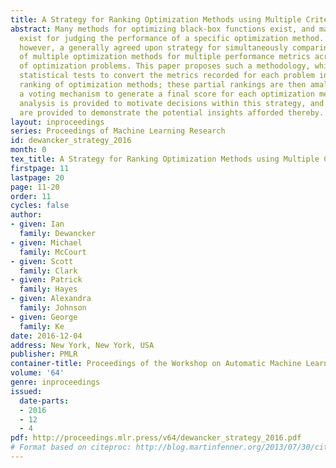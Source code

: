 ```yaml
---
title: A Strategy for Ranking Optimization Methods using Multiple Criteria
abstract: Many methods for optimizing black-box functions exist, and many metrics
  exist for judging the performance of a specific optimization method. There is not,
  however, a generally agreed upon strategy for simultaneously comparing the performance
  of multiple optimization methods for multiple performance metrics across a range
  of optimization problems. This paper proposes such a methodology, which uses nonparametric
  statistical tests to convert the metrics recorded for each problem into a partial
  ranking of optimization methods; these partial rankings are then amalgamated through
  a voting mechanism to generate a final score for each optimization method. Mathematical
  analysis is provided to motivate decisions within this strategy, and numerical results
  are provided to demonstrate the potential insights afforded thereby.
layout: inproceedings
series: Proceedings of Machine Learning Research
id: dewancker_strategy_2016
month: 0
tex_title: A Strategy for Ranking Optimization Methods using Multiple Criteria
firstpage: 11
lastpage: 20
page: 11-20
order: 11
cycles: false
author:
- given: Ian
  family: Dewancker
- given: Michael
  family: McCourt
- given: Scott
  family: Clark
- given: Patrick
  family: Hayes
- given: Alexandra
  family: Johnson
- given: George
  family: Ke
date: 2016-12-04
address: New York, New York, USA
publisher: PMLR
container-title: Proceedings of the Workshop on Automatic Machine Learning
volume: '64'
genre: inproceedings
issued:
  date-parts:
  - 2016
  - 12
  - 4
pdf: http://proceedings.mlr.press/v64/dewancker_strategy_2016.pdf
# Format based on citeproc: http://blog.martinfenner.org/2013/07/30/citeproc-yaml-for-bibliographies/
---
```

